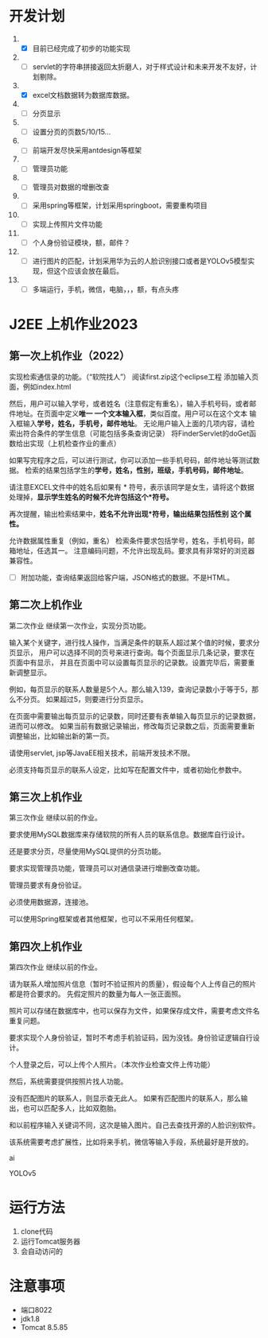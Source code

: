 # 开发计划
1. *[x] 目前已经完成了初步的功能实现
2. *[ ] servlet的字符串拼接返回太折磨人，对于样式设计和未来开发不友好，计划剔除。
3. *[x] excel文档数据转为数据库数据。
4. *[ ] 分页显示
5. *[ ] 设置分页的页数5/10/15...
6. *[ ] 前端开发尽快采用antdesign等框架
7. *[ ] 管理员功能
8. *[ ] 管理员对数据的增删改查
9. *[ ] 采用spring等框架，计划采用springboot，需要重构项目
10. *[ ] 实现上传照片文件功能 
11. *[ ] 个人身份验证模块，额，邮件？
12. *[ ] 进行图片的匹配，计划采用华为云的人脸识别接口或者是YOLOv5模型实现，但这个应该会放在最后。
13. *[ ] 多端运行，手机，微信，电脑，，，额，有点头疼

# J2EE 上机作业2023
## 第一次上机作业（2022）
实现检索通信录的功能。（“软院找人”）
阅读first.zip这个eclipse工程
添加输入页面，例如index.html

然后，用户可以输入学号，或者姓名（注意假定有重名），输入手机号码，或者邮件地址。在页面中定义**唯一 一个文本输入框**，类似百度。用户可以在这个文本 输入框输入**学号，姓名，手机号，邮件地址**。
无论用户输入上面的几项内容，请检索出符合条件的学生信息（可能包括多条查询记录）
将FinderServlet的doGet函数给出实现（上机检查作业的重点）

如果写完程序之后，可以进行测试，你可以添加一些手机号码，邮件地址等测试数据。
检索的结果包括学生的**学号，姓名，性别，班级，手机号码，邮件地址**。

请注意EXCEL文件中的姓名后如果有 * 符号，表示该同学是女生，请将这个数据处理掉，**显示学生姓名的时候不允许包括这个*符号。**

再次提醒，输出检索结果中，**姓名不允许出现*符号，输出结果包括性别 这个属性。**

允许数据属性重复（例如，重名）
检索条件要求包括学号，姓名，手机号码，邮箱地址，任选其一。
注意编码问题，不允许出现乱码。要求具有非常好的浏览器兼容性。

* [ ] 附加功能，查询结果返回给客户端，JSON格式的数据。不是HTML。



## 第二次上机作业

第二次作业
继续第一次作业，实现分页功能。

输入某个关键字，进行找人操作，当满足条件的联系人超过某个值的时候，要求分页显示，
用户可以选择不同的页号来进行查询。每个页面显示几条记录，要求在页面中有显示，
并且在页面中可以设置每页显示的记录数。设置完毕后，需要重新调整显示。

例如，每页显示的联系人数量是5个人。那么输入139，查询记录数小于等于5，那么不分页。
如果超过5，则要进行分页显示。

在页面中需要输出每页显示的记录数，同时还要有表单输入每页显示的记录数据，进而可以修改。
如果当前有数据记录输出，修改每页记录数之后，页面需要重新调整输出，比如输出新的第一页。

请使用servlet, jsp等JavaEE相关技术，前端开发技术不限。

必须支持每页显示的联系人设定，比如写在配置文件中，或者初始化参数中。



## 第三次上机作业

第三次作业
继续以前的作业。

要求使用MySQL数据库来存储软院的所有人员的联系信息。数据库自行设计。

还是要求分页，尽量使用MySQL提供的分页功能。

要求实现管理员功能，管理员可以对通信录进行增删改查功能。

管理员要求有身份验证。

必须使用数据源，连接池。

可以使用Spring框架或者其他框架，也可以不采用任何框架。


## 第四次上机作业
第四次作业
继续以前的作业。

请为联系人增加照片信息（暂时不验证照片的质量），假设每个人上传自己的照片都是符合要求的。
先假定照片的数量为每人一张正面照。

照片可以存储在数据库中，也可以保存为文件，如果保存成文件，需要考虑文件名重复问题。

要求实现个人身份验证，暂时不考虑手机验证码，因为没钱。身份验证逻辑自行设计。

个人登录之后，可以上传个人照片。（本次作业检查文件上传功能）

然后，系统需要提供按照片找人功能。

没有匹配图片的联系人，则显示查无此人。
如果有匹配图片的联系人，那么输出，也可以匹配多人，比如双胞胎。

和以前程序输入关键词不同，这次是输入图片。自己去查找开源的人脸识别软件。

该系统需要考虑扩展性，比如将来手机，微信等输入手段，系统最好是开放的。

ai

YOLOv5


# 运行方法
1. clone代码
2. 运行Tomcat服务器
3. 会自动访问的

# 注意事项
* 端口8022
* jdk1.8
* Tomcat 8.5.85




